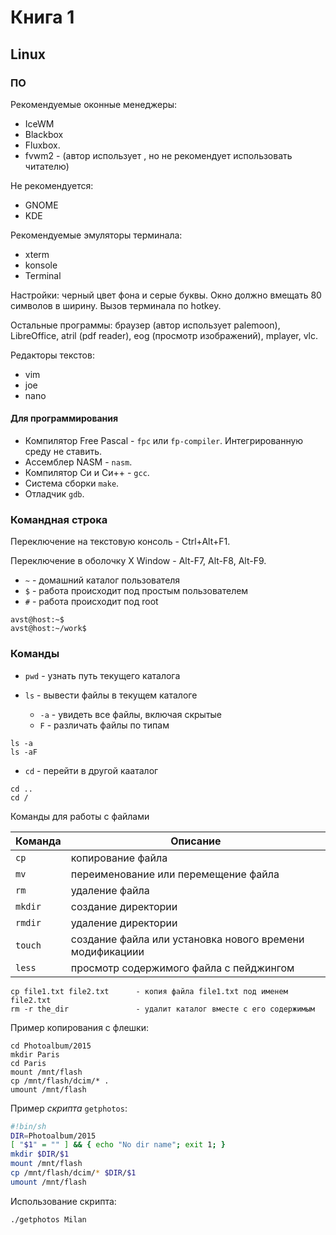 # Книга 1

## Linux

### ПО

Рекомендуемые оконные менеджеры:

* IceWM
* Blackbox
* Fluxbox.
* fvwm2 - (автор использует , но не рекомендует использовать читателю)

Не рекомендуется:

* GNOME
* KDE

Рекомендуемые эмуляторы терминала:

* xterm
* konsole
* Terminal

Настройки: черный цвет фона и серые буквы. Окно должно вмещать 80 символов в ширину.
Вызов терминала по hotkey.

Остальные программы: браузер (автор использует palemoon), LibreOffice, atril (pdf reader),
eog (просмотр изображений), mplayer, vlc.

Редакторы текстов:

* vim
* joe
* nano

#### Для программирования

* Компилятор Free Pascal - `fpc` или `fp-compiler`. Интегрированную среду не ставить.
* Ассемблер NASM - `nasm`.
* Компилятор Си и Си++ - `gcc`.
* Система сборки `make`.
* Отладчик `gdb`.

### Командная строка

Переключение на текстовую консоль - Ctrl+Alt+F1.

Переключение в оболочку X Window - Alt-F7, Alt-F8, Alt-F9.


* `~` - домашний каталог пользователя
* `$` - работа происходит под простым пользователем
* `#` - работа происходит под root

```text
avst@host:~$
avst@host:~/work$
```

### Команды

* `pwd` - узнать путь текущего каталога

* `ls` - вывести файлы в текущем каталоге
  * `-a` - увидеть все файлы, включая скрытые
  * `F` - различать файлы по типам

```text
ls -a
ls -aF
```

* `cd` - перейти в другой кааталог

```text
cd ..
cd /
```

Команды для работы с файлами

|Команда  | Описание                                                    |
|---------|-------------------------------------------------------------|
| `cp`    | копирование файла                                           |
| `mv`    | переименование или перемещение файла                        |
| `rm`    | удаление файла                                              |
| `mkdir` | создание директории                                         |
| `rmdir` | удаление директории                                         |
| `touch` | создание файла или установка нового времени модификациии    |
| `less`  | просмотр содержимого файла с пейджингом                     |

```text
cp file1.txt file2.txt      - копия файла file1.txt под именем file2.txt
rm -r the_dir               - удалит каталог вместе с его содержимым
```

Пример копирования с флешки:

```text
cd Photoalbum/2015
mkdir Paris
cd Paris
mount /mnt/flash
cp /mnt/flash/dcim/* .
umount /mnt/flash
```

Пример *скрипта* `getphotos`:

```bash
#!bin/sh
DIR=Photoalbum/2015
[ "$1" = "" ] && { echo "No dir name"; exit 1; }
mkdir $DIR/$1
mount /mnt/flash
cp /mnt/flash/dcim/* $DIR/$1
umount /mnt/flash
```

Использование скрипта:

```text
./getphotos Milan
```
